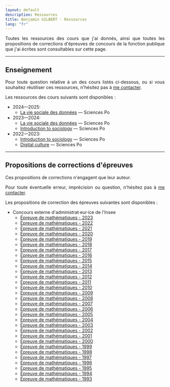 ```yaml
---
layout: default
description: Ressources
title: Benjamin GILBERT - Ressources
lang: "fr"
---
```


<div style="text-align: justify"> 

<p> Toutes les ressources des cours que j'ai donnés, ainsi que toutes les propositions de corrections d'épreuves de concours de la fonction publique que j'ai écrites sont consultables sur cette page. </p>

</div>

---

## Enseignement

<div style="text-align: justify"> 

<p> Pour toute question relative à un des cours listés ci-dessous, ou si vous souhaitez réutiliser ces ressources, n'hésitez pas à <a href = "mailto:benjamin.gilbert@sciencespo.fr">me contacter</a>. </p>

<p> Les ressources des cours suivants sont disponibles :</p>

</div>

* 2024—2025:
    * [La vie sociale des données](/fr/ressources/lectures/la_vie_sociale_des_donnees_2024_2025) — Sciences Po
* 2023—2024:
    * [La vie sociale des données](/fr/ressources/lectures/la_vie_sociale_des_donnees_2023_2024) — Sciences Po
    * [Introduction to sociology](/en/resources/lectures/introduction_to_sociology_2023_2024) — Sciences Po
* 2022—2023:
    * [Introduction to sociology](/en/resources/lectures/introduction_to_sociology_2022_2023) — Sciences Po
    * [Digital culture](/en/resources/lectures/digital_culture_2022_2023) — Sciences Po

---

## Propositions de corrections d'épreuves

<div style="text-align: justify"> 

<p> Ces propositions de corrections n'engagent que leur auteur. </p>

<p> Pour toute éventuelle erreur, imprécision ou question, n'hésitez pas à <a href = "mailto:benjamin.gilbert@sciencespo.fr">me contacter</a>. </p>

<p> Les propositions de correction des épreuves suivantes sont disponibles :</p>

</div>

* Concours externe d'administrat·eur·ice de l'Insee
    * [Épreuve de mathématiques - 2023](/fr/ressources/corrections/insee_administrateur_externe_2023)
    * [Épreuve de mathématiques - 2022](/fr/ressources/corrections/insee_administrateur_externe_2022)
    * [Épreuve de mathématiques - 2021](/fr/ressources/corrections/insee_administrateur_externe_2021)
    * [Épreuve de mathématiques - 2020](/fr/ressources/corrections/insee_administrateur_externe_2020)
    * [Épreuve de mathématiques - 2019](/fr/ressources/corrections/insee_administrateur_externe_2019)
    * [Épreuve de mathématiques - 2018](/fr/ressources/corrections/insee_administrateur_externe_2018)
    * [Épreuve de mathématiques - 2017](/fr/ressources/corrections/insee_administrateur_externe_2017)
    * [Épreuve de mathématiques - 2016](/fr/ressources/corrections/insee_administrateur_externe_2016)
    * [Épreuve de mathématiques - 2015](/fr/ressources/corrections/insee_administrateur_externe_2015)
    * [Épreuve de mathématiques - 2014](/fr/ressources/corrections/insee_administrateur_externe_2014)
    * [Épreuve de mathématiques - 2013](/fr/ressources/corrections/insee_administrateur_externe_2013)
    * [Épreuve de mathématiques - 2012](/fr/ressources/corrections/insee_administrateur_externe_2012)
    * [Épreuve de mathématiques - 2011](/fr/ressources/corrections/insee_administrateur_externe_2011)
    * [Épreuve de mathématiques - 2010](/fr/ressources/corrections/insee_administrateur_externe_2010)
    * [Épreuve de mathématiques - 2009](/fr/ressources/corrections/insee_administrateur_externe_2009)
    * [Épreuve de mathématiques - 2008](/fr/ressources/corrections/insee_administrateur_externe_2008)
    * [Épreuve de mathématiques - 2007](/fr/ressources/corrections/insee_administrateur_externe_2007)
    * [Épreuve de mathématiques - 2006](/fr/ressources/corrections/insee_administrateur_externe_2006)
    * [Épreuve de mathématiques - 2005](/fr/ressources/corrections/insee_administrateur_externe_2005)
    * [Épreuve de mathématiques - 2004](/fr/ressources/corrections/insee_administrateur_externe_2004)
    * [Épreuve de mathématiques - 2003](/fr/ressources/corrections/insee_administrateur_externe_2003)
    * [Épreuve de mathématiques - 2002](/fr/ressources/corrections/insee_administrateur_externe_2002)
    * [Épreuve de mathématiques - 2001](/fr/ressources/corrections/insee_administrateur_externe_2001)
    * [Épreuve de mathématiques - 2000](/fr/ressources/corrections/insee_administrateur_externe_2000)
    * [Épreuve de mathématiques - 1999](/fr/ressources/corrections/insee_administrateur_externe_1999)
    * [Épreuve de mathématiques - 1998](/fr/ressources/corrections/insee_administrateur_externe_1998)
    * [Épreuve de mathématiques - 1997](/fr/ressources/corrections/insee_administrateur_externe_1997)
    * [Épreuve de mathématiques - 1996](/fr/ressources/corrections/insee_administrateur_externe_1996)
    * [Épreuve de mathématiques - 1995](/fr/ressources/corrections/insee_administrateur_externe_1995)
    * [Épreuve de mathématiques - 1994](/fr/ressources/corrections/insee_administrateur_externe_1994)
    * [Épreuve de mathématiques - 1993](/fr/ressources/corrections/insee_administrateur_externe_1993)
